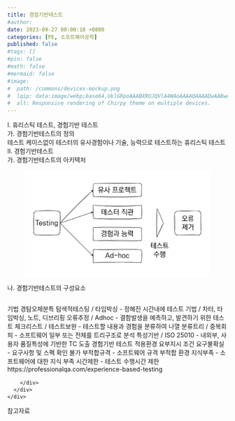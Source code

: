 ```yaml
---
title: 경험기반테스트
#author: 
date: 2023-09-27 00:00:10 +0800
categories: [PE, 소프트웨어공학]
published: false
#tags: []
#pin: false
#math: false
#mermaid: false
#image:
#  path: /commons/devices-mockup.png
#  lqip: data:image/webp;base64,UklGRpoAAABXRUJQVlA4WAoAAAAQAAAADwAABwAAQUxQSDIAAAARL0AmbZurmr57yyIiqE8oiG0bejIYEQTgqiDA9vqnsUSI6H+oAERp2HZ65qP/VIAWAFZQOCBCAAAA8AEAnQEqEAAIAAVAfCWkAALp8sF8rgRgAP7o9FDvMCkMde9PK7euH5M1m6VWoDXf2FkP3BqV0ZYbO6NA/VFIAAAA
#  alt: Responsive rendering of Chirpy theme on multiple devices.
---
```


<div class="post-wrap">
  <div class="para">
    <div class="para-title">
      I. 휴리스틱 테스트, 경험기반 테스트
    </div>
    <div class="para-cntnt">
      <div class="para">
        <div class="para-title">
          가. 경험기반테스트의 정의
        </div>
        <div class="para-cntnt">
            테스트 케이스없이 테스터의 유사경험이나 기술, 능력으로 테스트하는 휴리스틱 테스트
        </div>
      </div>
    </div>
  </div>
  
  <div class="para">
    <div class="para-title">
      II. 경험기반테스트
    </div>
    <div class="para-cntnt">
      <div class="para">
        <div class="para-title">
          가. 경험기반테스트의 아키텍처
        </div>
        <div class="para-cntnt">
          <figure class="post-figure">
            <img src="/assets/img/posts/경험기반테스트.png" alt="경험기반테스트">
<!--            <figcaption>Source: Unveiling the Metaverse: Exploring Emerging Trends, Multifaceted Perspectives, and Future Challenges</figcaption>-->
          </figure>
        </div>
      </div>
      <div class="para">
        <div class="para-title">
          나. 경험기반테스트의 구성요소
        </div>
        <div class="para-cntnt">
          <table class="post-table">
          </table>
          기법 경탐오체분특
  탐색적테스팅 / 타임박싱 - 정해진 시간내에 테스트 기법 / 차터, 타임박싱, 노트, 디브리핑
  오류추정 / Adhoc - 결함발생을 예측하고, 발견하기 위한 테스트
  체크리스트 / 테스트보완 - 테스트할 내용과 경험을 분류하여 나열
  분류트리 / 중복회피 - 소프트웨어 일부 또는 전체를 트리구조로 분석
  특성기반 / ISO 25010 - 내외부, 사용자 품질특성에 기반한 TC 도출
경험기반 테스트 적용환경 요부지시
  조건
    요구불확실 - 요구사항 및 스펙 확인 불가
    부적합규격 - 소프트웨어 규격 부적합
  환경
    지식부족 - 소프트웨어에 대한 지식 부족
    시간제한 - 테스트 수행시간 제한
https://professionalqa.com/experience-based-testing

        </div>
      </div>
    </div>
  </div>

  <div class="refr-wrap">
    <div class="refr-title">
        참고자료
    </div>
    <ol class="refr-list">
    <!--    <li>(나현식, 최대선) <a target="_blank" href="https://scienceon.kisti.re.kr/commons/util/originalView.do?cn=JAKO202225948430499&oCn=JAKO202225948430499&dbt=JAKO&journal=NJOU00291864">메타버스 보안 위협 요소 및 대응 방안 검토</a></li>-->
    <!--    <li>(M. Uddin, S. Manickam, H. Ullah, M. Obaidat and A. Dandoush) <a target="_blank" href="https://ieeexplore.ieee.org/abstract/document/10138386">Unveiling the Metaverse: Exploring Emerging Trends, Multifaceted Perspectives, and Future Challenges</a></li>-->
    </ol>
  </div>
</div>
